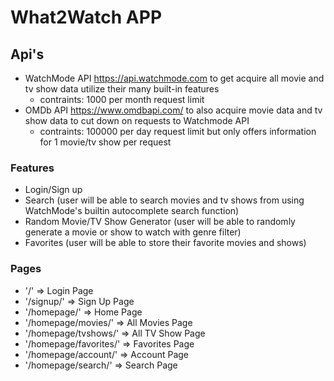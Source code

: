 # What2Watch APP #
## Api's
  - WatchMode API https://api.watchmode.com to get acquire all movie and tv show data utilize their many built-in features
    - contraints: 1000 per month request limit
  - OMDb API https://www.omdbapi.com/ to also acquire movie data and tv show data to cut down on requests to Watchmode API
    - contraints: 100000 per day request limit but only offers information for 1 movie/tv show per request
    
### Features
  - Login/Sign up
  - Search (user will be able to search movies and tv shows from using WatchMode's builtin autocomplete search function)
  - Random Movie/TV Show Generator (user will be able to randomly generate a movie or show to watch with genre filter)
  - Favorites (user will be able to store their favorite movies and shows)
  
 ### Pages
  - '/' => Login Page
  - '/signup/' => Sign Up Page
  - '/homepage/' => Home Page
  - '/homepage/movies/' => All Movies Page
  - '/homepage/tvshows/' => All TV Show Page
  - '/homepage/favorites/' => Favorites Page
  - '/homepage/account/' => Account Page
  - '/homepage/search/' => Search Page
